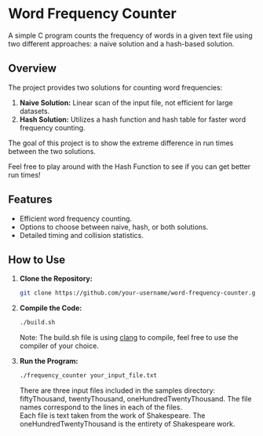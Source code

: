 # Word Frequency Counter

A simple C program counts the frequency of words in a given text file using two different approaches: a naive solution and a hash-based solution.

## Overview

The project provides two solutions for counting word frequencies:

1. **Naive Solution:** Linear scan of the input file, not efficient for large datasets.
2. **Hash Solution:** Utilizes a hash function and hash table for faster word frequency counting.

The goal of this project is to show the extreme difference in run times between the two solutions.

Feel free to play around with the Hash Function to see if you can get better run times!

## Features

- Efficient word frequency counting.
- Options to choose between naive, hash, or both solutions.
- Detailed timing and collision statistics.

## How to Use

1. **Clone the Repository:**
   ```bash
   git clone https://github.com/your-username/word-frequency-counter.git

2. **Compile the Code:**
   ```bash
   ./build.sh
   ```
   Note: The build.sh file is using [clang](https://clang.llvm.org/) to compile, feel free to use the compiler of your choice.

3. **Run the Program:**
   ```bash
   ./frequency_counter your_input_file.txt
   ```
   There are three input files included in the samples directory: fiftyThousand, twentyThousand, oneHundredTwentyThousand.
   The file names correspond to the lines in each of the files.  
   Each file is text taken from the work of Shakespeare. The oneHundredTwentyThousand is the entirety of Shakespeare work.  
